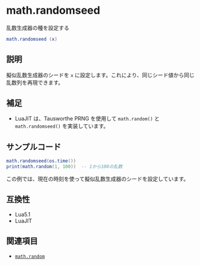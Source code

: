 # math.randomseed

乱数生成器の種を設定する

```lua
math.randomseed (x)
```

## 説明

擬似乱数生成器のシードを `x` に設定します。これにより、同じシード値から同じ乱数列を再現できます。

## 補足

- LuaJIT は、Tausworthe PRNG を使用して `math.random()` と `math.randomseed()` を実装しています。

## サンプルコード

```lua
math.randomseed(os.time())
print(math.random(1, 100))  -- 1から100の乱数
```

この例では、現在の時刻を使って擬似乱数生成器のシードを設定しています。

## 互換性

- Lua5.1
- LuaJIT

## 関連項目

- [`math.random`](random.md)